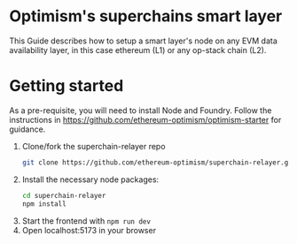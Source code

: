# Optimism's superchains smart layer
This Guide describes how to setup a smart layer's node on any EVM data availability layer, in this case ethereum (L1) or any op-stack chain (L2). 

# Getting started 
As a pre-requisite, you will need to install Node and Foundry. Follow the instructions in https://github.com/ethereum-optimism/optimism-starter for guidance. 

1. Clone/fork the superchain-relayer repo
   ```sh
   git clone https://github.com/ethereum-optimism/superchain-relayer.git
   ```
2. Install the necessary node packages:
   ```sh
   cd superchain-relayer
   npm install
   ```
3. Start the frontend with `npm run dev`
4. Open localhost:5173 in your browser